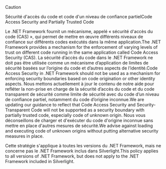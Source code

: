 > [!CAUTION]
>  <span data-ttu-id="8bc02-101">Sécurité d'accès du code et code d'un niveau de confiance partiel</span><span class="sxs-lookup"><span data-stu-id="8bc02-101">Code Access Security and Partially Trusted Code</span></span>  
>   
>  <span data-ttu-id="8bc02-102">Le .NET Framework fournit un mécanisme, appelé « sécurité d'accès du code (CAS) », qui permet de mettre en œuvre différents niveaux de confiance sur différents codes exécutés dans la même application.</span><span class="sxs-lookup"><span data-stu-id="8bc02-102">The .NET Framework provides a mechanism for the enforcement of varying levels of trust on different code running in the same application called Code Access Security (CAS).</span></span>  <span data-ttu-id="8bc02-103">La sécurité d’accès du code dans le .NET Framework ne doit pas être utilisée comme un mécanisme d’application de limites de sécurité basées sur l’origine du code et d’autres aspects de l’identité.</span><span class="sxs-lookup"><span data-stu-id="8bc02-103">Code Access Security in .NET Framework should not  be used as a mechanism for enforcing security boundaries based on code origination or other identity aspects.</span></span> <span data-ttu-id="8bc02-104">Nous mettons actuellement à jour le contenu de notre aide pour refléter la non-prise en charge de la sécurité d’accès du code et du code transparent de sécurité comme limite de sécurité avec du code d’un niveau de confiance partiel, notamment du code d’origine inconnue.</span><span class="sxs-lookup"><span data-stu-id="8bc02-104">We are updating our guidance to reflect that Code Access Security and Security-Transparent Code will not be supported as a security boundary with partially trusted code, especially code of unknown origin.</span></span> <span data-ttu-id="8bc02-105">Nous vous déconseillons de charger et d'exécuter du code d'origine inconnue sans mettre en place d'autres mesures de sécurité.</span><span class="sxs-lookup"><span data-stu-id="8bc02-105">We advise against loading and executing code of unknown origins without putting alternative security measures in place.</span></span>  
>   
>  <span data-ttu-id="8bc02-106">Cette stratégie s'applique à toutes les versions du .NET Framework, mais ne concerne pas le .NET Framework inclus dans Silverlight.</span><span class="sxs-lookup"><span data-stu-id="8bc02-106">This policy applies to all versions of .NET Framework, but does not apply to the .NET Framework included in Silverlight.</span></span>